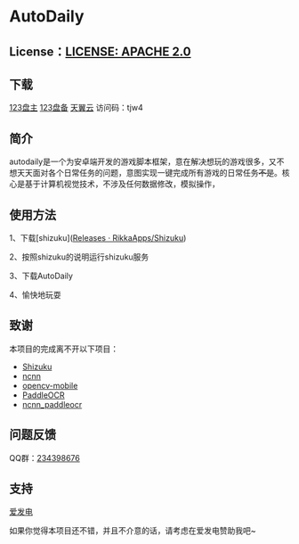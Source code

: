 # AutoDaily

## License：[LICENSE: APACHE 2.0](https://camo.githubusercontent.com/2233a93b615757e772a99c9de7dee9a371cfef91ff8c09c905b88ba22123d6e6/68747470733a2f2f696d672e736869656c64732e696f2f62616467652f4c6963656e73652d417061636865253230322e302d626c75652e7376673f7374796c653d666f722d7468652d6261646765)

## 下载

[123盘主](https://www.123684.com/s/dVEDVv-27NWh) [123盘备](https://www.123912.com/s/dVEDVv-27NWh) [天翼云](https://cloud.189.cn/t/jiiYnuYZfq6v) 访问码：tjw4

## 简介

autodaily是一个为安卓端开发的游戏脚本框架，意在解决想玩的游戏很多，又不想天天面对各个日常任务的问题，意图实现一键完成所有游戏的日常任务~~不是~~。核心是基于计算机视觉技术，不涉及任何数据修改，模拟操作，

## 使用方法

1、下载[shizuku]([Releases · RikkaApps/Shizuku](https://github.com/RikkaApps/Shizuku/releases))

2、按照shizuku的说明运行shizuku服务

3、下载AutoDaily

4、愉快地玩耍

## 致谢

本项目的完成离不开以下项目：

* [Shizuku](https://github.com/RikkaApps/Shizuku)
* [ncnn](https://github.com/Tencent/ncnn)
* [opencv-mobile](https://github.com/nihui/opencv-mobile)
* [PaddleOCR](https://github.com/PaddlePaddle/PaddleOCR)
* [ncnn_paddleocr](https://github.com/FeiGeChuanShu/ncnn_paddleocr)

## 问题反馈

QQ群：[234398676](https://qm.qq.com/q/5EXLYAyGw8)

## 支持

[爱发电](https://ifdian.net/a/autodaily)

如果你觉得本项目还不错，并且不介意的话，请考虑在爱发电赞助我吧~

